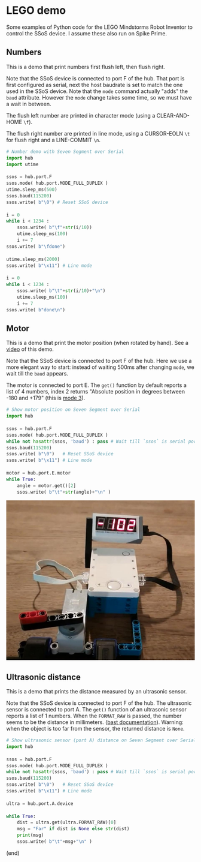 # LEGO demo

Some examples of Python code for the LEGO Mindstorms Robot Inventor to control the SSoS device.
I assume these also run on Spike Prime.


## Numbers

This is a demo that print numbers first flush left, then flush right.

Note that the SSoS device is connected to port F of the hub.
That port is first configured as serial, next the host baudrate is set to match the one used in the SSoS device.
Note that the `mode` command actually "adds" the `baud` attribute. 
However the `mode` change takes some time, so we must have a wait in between.

The flush left number are printed in character mode (using a CLEAR-AND-HOME `\f`).

The flush right number are printed in line mode, using a CURSOR-EOLN `\t` for flush right and a LINE-COMMIT `\n`.

```python
# Number demo with Seven Segment over Serial
import hub
import utime

ssos = hub.port.F
ssos.mode( hub.port.MODE_FULL_DUPLEX )
utime.sleep_ms(500)
ssos.baud(115200)
ssos.write( b"\0") # Reset SSoS device

i = 0
while i < 1234 :
    ssos.write( b"\f"+str(i/10))
    utime.sleep_ms(100)
    i += 7
ssos.write( b"\fdone")

utime.sleep_ms(2000)
ssos.write( b"\x11") # Line mode

i = 0
while i < 1234 :
    ssos.write( b"\t"+str(i/10)+"\n")
    utime.sleep_ms(100)
    i += 7
ssos.write( b"done\n")
```


## Motor

This is a demo that print the motor position (when rotated by hand).
See a [video](https://youtu.be/2fTZVQPiG7E) of this demo.

Note that the SSoS device is connected to port F of the hub.
Here we use a more elegant way to start: 
instead of waiting 500ms after changing `mode`, we wait till the `baud` appears.

The motor is connected to port E.
The `get()` function by default reports a list of 4 numbers, 
index 2 returns "Absolute position in degrees between -180 and +179" 
(this is [mode 3](https://lego.github.io/MINDSTORMS-Robot-Inventor-hub-API/class_motor.html#Motor)).

```python
# Show motor position on Seven Segment over Serial
import hub

ssos = hub.port.F
ssos.mode( hub.port.MODE_FULL_DUPLEX )
while not hasattr(ssos, 'baud') : pass # Wait till `ssos` is serial port
ssos.baud(115200)
ssos.write( b"\0")   # Reset SSoS device
ssos.write( b"\x11") # Line mode

motor = hub.port.E.motor
while True:
    angle = motor.get()[2]
    ssos.write( b"\t"+str(angle)+"\n" )
```

![motor](motor.jpg)


## Ultrasonic distance

This is a demo that prints the distance measured by an ultrasonic sensor.

Note that the SSoS device is connected to port F of the hub.
The ultrasonic sensor is connected to port A.
The `get()` function of an ultrasonic sensor reports a list of 1 numbers.
When the `FORMAT_RAW` is passed, the number seems to be the distance in millimeters.
([bast documentation](https://lego.github.io/MINDSTORMS-Robot-Inventor-hub-API/class_device.html)).
Warning: when the object is too far from the sensor, the returned distance is `None`.

```python
# Show ultrasonic sensor (port A) distance on Seven Segment over Serial (port F)
import hub

ssos = hub.port.F
ssos.mode( hub.port.MODE_FULL_DUPLEX )
while not hasattr(ssos, 'baud') : pass # Wait till `ssos` is serial port
ssos.baud(115200)
ssos.write( b"\0")   # Reset SSoS device
ssos.write( b"\x11") # Line mode

ultra = hub.port.A.device

while True:
    dist = ultra.get(ultra.FORMAT_RAW)[0]
    msg = "Far" if dist is None else str(dist)
    print(msg)
    ssos.write( b"\t"+msg+"\n" )
```



(end)
